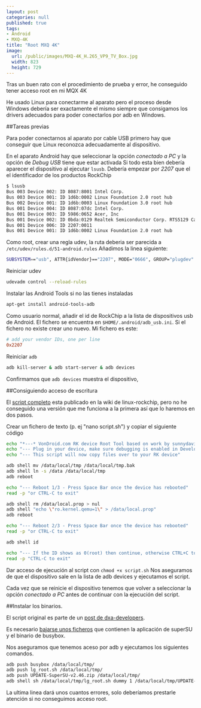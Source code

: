 ```yaml
---
layout: post
categories: null
published: true
tags:
- Android
- MXQ-4K
title: "Root MXQ 4K"
image:
  url: /public/images/MXQ-4K_H.265_VP9_TV_Box.jpg
  width: 823
  height: 729
---
```


Tras un buen rato con el procedimiento de prueba y error, he conseguido tener acceso root en mi MQX 4K

He usado Linux para conectarme al aparato pero el proceso desde Windows debería ser exactamente el mismo siempre que consigamos los drivers adecuados para poder conectarlos por adb en Windows.

<!-- leer mas -->

##Tareas previas

Para poder conectarnos al aparato por cable USB primero hay que conseguir que Linux reconozca adecuadamente al dispositivo.

En el aparato Android hay que seleccionar la opción *conectado a PC* y la opción de *Debug USB* tiene que estar activada
Si todo esta bien debería aparecer el dispositivo al ejecutar `lsusb`. Debería empezar por *2207* que el el identificador de los productos RockChip

```bash
$ lsusb
Bus 003 Device 002: ID 8087:8001 Intel Corp. 
Bus 003 Device 001: ID 1d6b:0002 Linux Foundation 2.0 root hub
Bus 002 Device 001: ID 1d6b:0003 Linux Foundation 3.0 root hub
Bus 001 Device 004: ID 8087:07dc Intel Corp. 
Bus 001 Device 003: ID 5986:0652 Acer, Inc 
Bus 001 Device 002: ID 0bda:0129 Realtek Semiconductor Corp. RTS5129 Card Reader Controller
Bus 001 Device 006: ID 2207:0011  
Bus 001 Device 001: ID 1d6b:0002 Linux Foundation 2.0 root hub
```

Como root, crear una regla udev, la ruta deberia ser parecida a `/etc/udev/rules.d/51-android.rules`
Añadimos la linea siguiente:

```bash
SUBSYSTEM=="usb", ATTR{idVendor}=="2207", MODE="0666", GROUP="plugdev"
```

Reiniciar udev

```bash
udevadm control --reload-rules
```

Instalar las Android Tools si no las tienes instaladas

```bash
apt-get install android-tools-adb

```

Como usuario normal, añadir el id de RockChip a la lista de dispositivos usb de Android. El fichero se encuentra en `$HOME/.android/adb_usb.ini`.
Si el fichero no existe crear uno nuevo. Mi fichero es este:

```ini
# add your vendor IDs, one per line
0x2207
```

Reiniciar `adb` 

```bash
adb kill-server & adb start-server & adb devices
```

Confirmamos que `adb devices` muestra el dispositivo, 

##Consiguiendo acceso de escritura

El [script completo](http://www.linux-rockchip.info/mw/index.php?title=Root_RK3066_from_Linux) esta publicado en la wiki de linux-rockchip, pero no he conseguido una versión que me funciona a la primera así que lo haremos en dos pasos.

Crear un fichero de texto  (p. ej "nano script.sh") y copiar el siguiente código

```bash
echo "*---* VonDroid.com RK device Root Tool based on work by sunnydavid *---*"
echo "--- Plug in your device, make sure debugging is enabled in Developer Options"
echo "--- This script will now copy files over to your RK device"

adb shell mv /data/local/tmp /data/local/tmp.bak
adb shell ln -s /data /data/local/tmp
adb reboot

echo "--- Reboot 1/3 - Press Space Bar once the device has rebooted"
read -p "or CTRL-C to exit"

adb shell rm /data/local.prop > nul
adb shell "echo \"ro.kernel.qemu=1\" > /data/local.prop"
adb reboot

echo "--- Reboot 2/3 - Press Space Bar once the device has rebooted"
read -p "or CTRL-C to exit"

adb shell id

echo "--- If the ID shows as 0(root) then continue, otherwise CTRL+C to cancel and start over"
read -p "CTRL-C to exit"
```

Dar acceso de ejecución al script con `chmod +x script.sh`
Nos aseguramos de que el dispositivo sale en la lista de adb devices y ejecutamos el script.

Cada vez que se reinicie el dispositivo tenemos que volver a seleccionar la opción *conectado a PC* antes de continuar con la ejecución del script.

##Instalar los binarios.

El script original es parte de un [post de dxa-developers](http://forum.xda-developers.com/android/development/guide-root-method-lg-devices-t3049772).

Es necesario [bajarse unos ficheros](http://d-h.st/uO8h) que contienen la aplicación de superSU y el binario de busybox.

Nos aseguramos que tenemos aceso por adb y ejecutamos los siguientes comandos.

```bash
adb push busybox /data/local/tmp/
adb push lg_root.sh /data/local/tmp/
adb push UPDATE-SuperSU-v2.46.zip /data/local/tmp/
adb shell sh /data/local/tmp/lg_root.sh dummy 1 /data/local/tmp/UPDATE-SuperSU-v2.46.zip /data/local/tmp/busybox
```
La ultima linea dará unos cuantos errores, solo deberíamos prestarle atención si no conseguimos acceso root.
